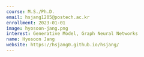 ```yaml
---
course: M.S./Ph.D.
email: hsjang1205@postech.ac.kr
enrollment: 2023-01-01
image: hyosoon-jang.png
interest: Generative Model, Graph Neural Networks
name: Hyosoon Jang
website: https://hsjang0.github.io/hsjang/
---
```

